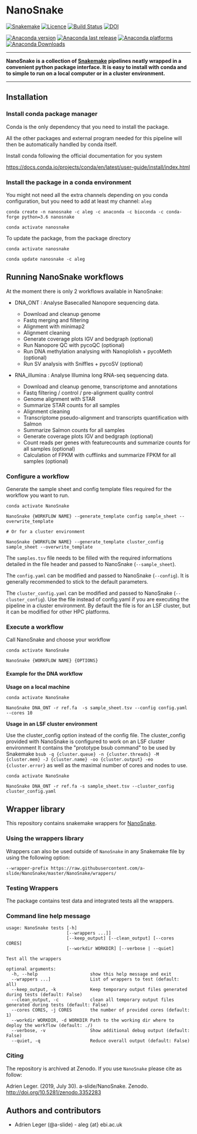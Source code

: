 # NanoSnake

[![Snakemake](https://img.shields.io/badge/snakemake-≥5.4.2-brightgreen.svg)](https://snakemake.bitbucket.io)
[![Licence](https://anaconda.org/aleg/nanosnake/badges/license.svg)](https://anaconda.org/aleg/nanosnake)
[![Build Status](https://travis-ci.com/a-slide/NanoSnake.svg?branch=master)](https://travis-ci.com/a-slide/NanoSnake)
[![DOI](https://zenodo.org/badge/173960745.svg)](https://zenodo.org/badge/latestdoi/173960745)

[![Anaconda version](https://anaconda.org/aleg/nanosnake/badges/version.svg)](https://anaconda.org/aleg/nanosnake)
[![Anaconda last release](https://anaconda.org/aleg/nanosnake/badges/latest_release_relative_date.svg)](https://anaconda.org/aleg/nanosnake)
[![Anaconda platforms](https://anaconda.org/aleg/nanosnake/badges/platforms.svg)](https://anaconda.org/aleg/nanosnake)
[![Anaconda Downloads](https://anaconda.org/aleg/nanosnake/badges/downloads.svg)](https://anaconda.org/aleg/nanosnake)

---

**NanoSnake is a collection of [Snakemake](https://github.com/snakemake/snakemake) pipelines neatly wrapped in a convenient python package interface.
It is easy to install with conda and to simple to run on a local computer or in a cluster environment.**

---

## Installation

### Install conda package manager

Conda is the only dependency that you need to install the package.

All the other packages and external program needed for this pipeline will then be automatically handled by conda itself.

Install conda following the official documentation for you system

https://docs.conda.io/projects/conda/en/latest/user-guide/install/index.html

### Install the package in a conda environment

You might not need all the extra channels depending on you conda configuration, but you need to add at least my channel: `aleg`

```
conda create -n nanosnake -c aleg -c anaconda -c bioconda -c conda-forge python=3.6 nanosnake

conda activate nanosnake
```

To update the package, from the package directory

```
conda activate nanosnake

conda update nanosnake -c aleg
```

## Running NanoSnake workflows

At the moment there is only 2 workflows available in NanoSnake:

* DNA_ONT : Analyse Basecalled Nanopore sequencing data.
    * Download and cleanup genome
    * Fastq merging and filtering
    * Alignment with minimap2
    * Alignment cleaning
    * Generate coverage plots IGV and bedgraph (optional)
    * Run Nanopore QC with pycoQC (optional)
    * Run DNA methylation analysing with Nanoplolish + pycoMeth (optional)
    * Run SV analysis with Sniffles + pycoSV (optional)

* RNA_illumina : Analyse Illumina long RNA-seq sequencing data.
    * Download and cleanup genome, transcriptome and annotations
    * Fastq filtering / control / pre-alignment quality control
    * Genome alignment with STAR
    * Summarize STAR counts for all samples
    * Alignment cleaning
    * Transcriptome pseudo-alignment and transcripts quantification with Salmon
    * Summarize Salmon counts for all samples
    * Generate coverage plots IGV and bedgraph (optional)
    * Count reads per genes with featurecounts and summarize counts for all samples (optional)
    * Calculation of FPKM with cufflinks and summarize FPKM for all samples (optional)

### Configure a workflow

Generate the sample sheet and config template files required for the workflow you want to run.

```
conda activate NanoSnake

NanoSnake {WORKFLOW NAME} --generate_template config sample_sheet --overwrite_template

# Or for a cluster environment

NanoSnake {WORKFLOW NAME} --generate_template cluster_config sample_sheet --overwrite_template
```

The `samples.tsv` file needs to be filled with the required informations detailed in the file header and passed to NanoSnake (`--sample_sheet`).

The `config.yaml` can be modified and passed to NanoSnake (`--config`). It is generally recommended to stick to the default parameters.

The `cluster_config.yaml` can be modified and passed to NanoSnake (`--cluster_config`). Use the file instead of config.yaml if you are executing the pipeline in a cluster environment. By default the file is for an LSF cluster, but it can be modified for other HPC platforms.

### Execute a workflow

Call NanoSnake and choose your workflow

```
conda activate NanoSnake

NanoSnake {WORKFLOW NAME} {OPTIONS}
```

#### Example for the DNA workflow

**Usage on a local machine**

```
conda activate NanoSnake

NanoSnake DNA_ONT -r ref.fa  -s sample_sheet.tsv --config config.yaml --cores 10
```

**Usage in an LSF cluster environment**

Use the cluster_config option instead of the config file.
The cluster_config provided with NanoSnake is configured to work on an LSF cluster environment
It contains the "prototype bsub command" to be used by Snakemake  `bsub -q {cluster.queue} -n {cluster.threads} -M {cluster.mem} -J {cluster.name} -oo {cluster.output} -eo {cluster.error}` as well as the maximal number of cores and nodes to use.

```
conda activate NanoSnake

NanoSnake DNA_ONT -r ref.fa -s sample_sheet.tsv --cluster_config cluster_config.yaml
```

## Wrapper library

This repository contains snakemake wrappers for [NanoSnake](https://github.com/a-slide/NanoSnake).

### Using the wrappers library

Wrappers can also be used outside of `NanoSnake` in any Snakemake file by using the following option:

```
--wrapper-prefix https://raw.githubusercontent.com/a-slide/NanoSnake/master/NanoSnake/wrappers/
```

### Testing Wrappers

The package contains test data and integrated tests all the wrappers.

### Command line help message

```
usage: NanoSnake tests [-h]
                       [--wrappers ...]]
                       [--keep_output] [--clean_output] [--cores CORES]
                       [--workdir WORKDIR] [--verbose | --quiet]

Test all the wrappers

optional arguments:
  -h, --help                    show this help message and exit
  --wrappers ...]               List of wrappers to test (default: all)
  --keep_output, -k             Keep temporary output files generated during tests (default: False)
  --clean_output, -c            clean all temporary output files generated during tests (default: False)
  --cores CORES, -j CORES       the number of provided cores (default: 1)
  --workdir WORKDIR, -d WORKDIR Path to the working dir where to deploy the workflow (default: ./)
  --verbose, -v                 Show additional debug output (default: False)
  --quiet, -q                   Reduce overall output (default: False)
```

### Citing

The repository is archived at Zenodo. If you use `NanoSnake` please cite as follow:

Adrien Leger. (2019, July 30). a-slide/NanoSnake. Zenodo. http://doi.org/10.5281/zenodo.3352283

## Authors and contributors

* Adrien Leger (@a-slide) - aleg {at} ebi.ac.uk
